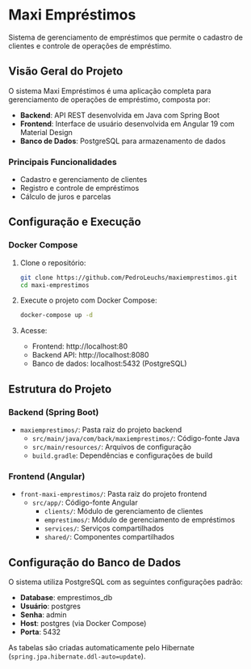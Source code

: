 # Maxi Empréstimos

Sistema de gerenciamento de empréstimos que permite o cadastro de clientes e controle de operações de empréstimo.

## Visão Geral do Projeto

O sistema Maxi Empréstimos é uma aplicação completa para gerenciamento de operações de empréstimo, composta por:

- **Backend**: API REST desenvolvida em Java com Spring Boot
- **Frontend**: Interface de usuário desenvolvida em Angular 19 com Material Design
- **Banco de Dados**: PostgreSQL para armazenamento de dados

### Principais Funcionalidades

- Cadastro e gerenciamento de clientes
- Registro e controle de empréstimos
- Cálculo de juros e parcelas

## Configuração e Execução

### Docker Compose

1. Clone o repositório:

   ```bash
   git clone https://github.com/PedroLeuchs/maxiemprestimos.git
   cd maxi-emprestimos
   ```

2. Execute o projeto com Docker Compose:

   ```bash
   docker-compose up -d
   ```

3. Acesse:
   - Frontend: http://localhost:80
   - Backend API: http://localhost:8080
   - Banco de dados: localhost:5432 (PostgreSQL)

## Estrutura do Projeto

### Backend (Spring Boot)

- `maxiemprestimos/`: Pasta raiz do projeto backend
  - `src/main/java/com/back/maxiemprestimos/`: Código-fonte Java
  - `src/main/resources/`: Arquivos de configuração
  - `build.gradle`: Dependências e configurações de build

### Frontend (Angular)

- `front-maxi-emprestimos/`: Pasta raiz do projeto frontend
  - `src/app/`: Código-fonte Angular
    - `clients/`: Módulo de gerenciamento de clientes
    - `emprestimos/`: Módulo de gerenciamento de empréstimos
    - `services/`: Serviços compartilhados
    - `shared/`: Componentes compartilhados

## Configuração do Banco de Dados

O sistema utiliza PostgreSQL com as seguintes configurações padrão:

- **Database**: emprestimos_db
- **Usuário**: postgres
- **Senha**: admin
- **Host**: postgres (via Docker Compose)
- **Porta**: 5432

As tabelas são criadas automaticamente pelo Hibernate (`spring.jpa.hibernate.ddl-auto=update`).

